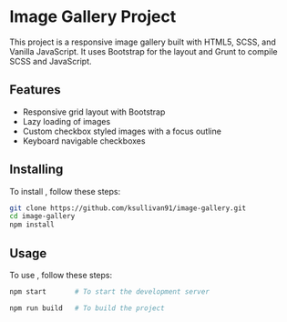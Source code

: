 # Image Gallery Project

This project is a responsive image gallery built with HTML5, SCSS, and Vanilla JavaScript. It uses Bootstrap for the layout and Grunt to compile SCSS and JavaScript.

## Features

- Responsive grid layout with Bootstrap
- Lazy loading of images
- Custom checkbox styled images with a focus outline
- Keyboard navigable checkboxes

## Installing <image-gallery>

To install <image-gallery>, follow these steps:

```bash
git clone https://github.com/ksullivan91/image-gallery.git
cd image-gallery
npm install
```

## Usage

To use <image-gallery>, follow these steps:

```bash
npm start       # To start the development server

npm run build   # To build the project
```
